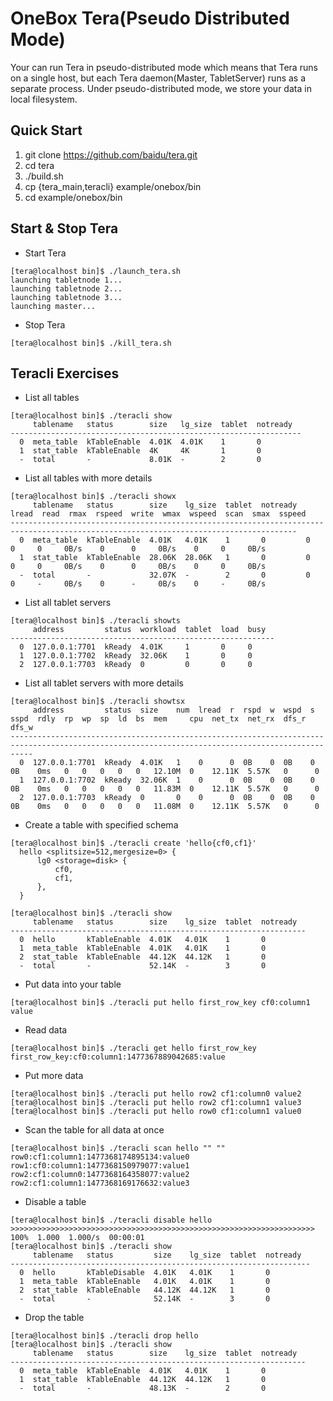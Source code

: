 OneBox Tera(Pseudo Distributed Mode)
=====

Your can run Tera in pseudo-distributed mode which means that Tera runs on a single host, but each Tera daemon(Master, TabletServer) runs as a separate process. Under pseudo-distributed mode, we store your data in local filesystem.

## Quick Start


1. git clone https://github.com/baidu/tera.git
1. cd tera
1. ./build.sh
1. cp {tera_main,teracli} example/onebox/bin
1. cd example/onebox/bin


## Start & Stop Tera
* Start Tera

```
[tera@localhost bin]$ ./launch_tera.sh
launching tabletnode 1...
launching tabletnode 2...
launching tabletnode 3...
launching master...
```

* Stop Tera

```
[tera@localhost bin]$ ./kill_tera.sh
```

## Teracli Exercises

* List all tables

```
[tera@localhost bin]$ ./teracli show
     tablename   status        size   lg_size  tablet  notready
-----------------------------------------------------------------
  0  meta_table  kTableEnable  4.01K  4.01K    1       0
  1  stat_table  kTableEnable  4K     4K       1       0
  -  total       -             8.01K  -        2       0
```

* List all tables with more details

```
[tera@localhost bin]$ ./teracli showx
     tablename   status        size    lg_size  tablet  notready  lread  read  rmax  rspeed  write  wmax  wspeed  scan  smax  sspeed
--------------------------------------------------------------------------------------------------------------------------------------
  0  meta_table  kTableEnable  4.01K   4.01K    1       0         0      0     0     0B/s    0      0     0B/s    0     0     0B/s
  1  stat_table  kTableEnable  28.06K  28.06K   1       0         0      0     0     0B/s    0      0     0B/s    0     0     0B/s
  -  total       -             32.07K  -        2       0         0      0     -     0B/s    0      -     0B/s    0     -     0B/s
```

* List all tablet servers

```
[tera@localhost bin]$ ./teracli showts
     address         status  workload  tablet  load  busy
-----------------------------------------------------------
  0  127.0.0.1:7701  kReady  4.01K     1       0     0
  1  127.0.0.1:7702  kReady  32.06K    1       0     0
  2  127.0.0.1:7703  kReady  0         0       0     0
```

* List all tablet servers with more details

```
[tera@localhost bin]$ ./teracli showtsx
     address         status  size    num  lread  r  rspd  w  wspd  s  sspd  rdly  rp  wp  sp  ld  bs  mem     cpu  net_tx  net_rx  dfs_r  dfs_w
-------------------------------------------------------------------------------------------------------------------------------------------------
  0  127.0.0.1:7701  kReady  4.01K   1    0      0  0B    0  0B    0  0B    0ms   0   0   0   0   0   12.10M  0    12.11K  5.57K   0      0
  1  127.0.0.1:7702  kReady  32.06K  1    0      0  0B    0  0B    0  0B    0ms   0   0   0   0   0   11.83M  0    12.11K  5.57K   0      0
  2  127.0.0.1:7703  kReady  0       0    0      0  0B    0  0B    0  0B    0ms   0   0   0   0   0   11.08M  0    12.11K  5.57K   0      0
```

* Create a table with specified schema

```
[tera@localhost bin]$ ./teracli create 'hello{cf0,cf1}'
  hello <splitsize=512,mergesize=0> {
      lg0 <storage=disk> {
          cf0,
          cf1,
      },
  }

[tera@localhost bin]$ ./teracli show
     tablename   status        size    lg_size  tablet  notready
------------------------------------------------------------------
  0  hello       kTableEnable  4.01K   4.01K    1       0
  1  meta_table  kTableEnable  4.01K   4.01K    1       0
  2  stat_table  kTableEnable  44.12K  44.12K   1       0
  -  total       -             52.14K  -        3       0
```

* Put data into your table

```
[tera@localhost bin]$ ./teracli put hello first_row_key cf0:column1 value
```

* Read data

```
[tera@localhost bin]$ ./teracli get hello first_row_key
first_row_key:cf0:column1:1477367889042685:value
```

* Put more data

```
[tera@localhost bin]$ ./teracli put hello row2 cf1:column0 value2
[tera@localhost bin]$ ./teracli put hello row2 cf1:column1 value3
[tera@localhost bin]$ ./teracli put hello row0 cf1:column1 value0
```

* Scan the table for all data at once

```
[tera@localhost bin]$ ./teracli scan hello "" ""
row0:cf1:column1:1477368174895134:value0
row1:cf0:column1:1477368150979077:value1
row2:cf1:column0:1477368164358077:value2
row2:cf1:column1:1477368169176632:value3
```

* Disable a table

```
[tera@localhost bin]$ ./teracli disable hello
>>>>>>>>>>>>>>>>>>>>>>>>>>>>>>>>>>>>>>>>>>>>>>>>>>>>>>>>>>>>>>>>>>>> 100%  1.000  1.000/s  00:00:01
[tera@localhost bin]$ ./teracli show
     tablename   status         size    lg_size  tablet  notready
-------------------------------------------------------------------
  0  hello       kTableDisable  4.01K   4.01K    1       0
  1  meta_table  kTableEnable   4.01K   4.01K    1       0
  2  stat_table  kTableEnable   44.12K  44.12K   1       0
  -  total       -              52.14K  -        3       0
```


* Drop the table

```
[tera@localhost bin]$ ./teracli drop hello
[tera@localhost bin]$ ./teracli show
     tablename   status        size    lg_size  tablet  notready
------------------------------------------------------------------
  0  meta_table  kTableEnable  4.01K   4.01K    1       0
  1  stat_table  kTableEnable  44.12K  44.12K   1       0
  -  total       -             48.13K  -        2       0
```
